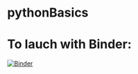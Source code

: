 # pythonBasics
# To lauch with Binder:
[![Binder](https://mybinder.org/badge_logo.svg)](https://mybinder.org/v2/gh/trudiQ/pythonBasics.git/HEAD)
